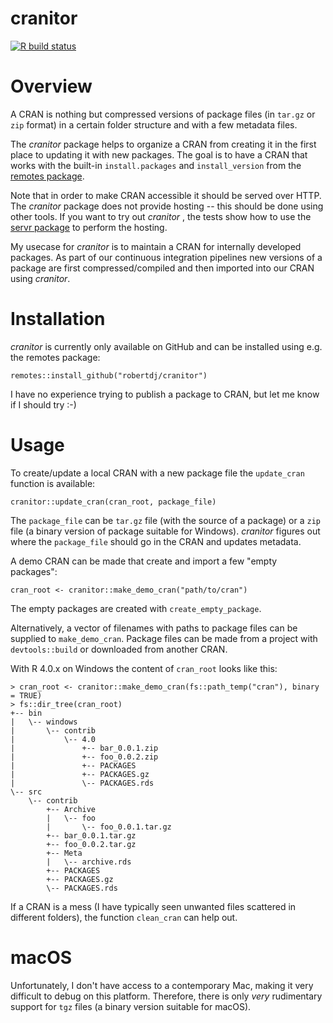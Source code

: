 cranitor
========

<!-- badges: start -->
[![R build status](https://github.com/robertdj/cranitor/workflows/R-CMD-check/badge.svg)](https://github.com/robertdj/cranitor/actions)
<!-- badges: end -->


# Overview

A CRAN is nothing but compressed versions of package files (in `tar.gz` or `zip` format) in a certain folder structure and with a few metadata files.

The *cranitor* package helps to organize a CRAN from creating it in the first place to updating it with new packages.
The goal is to have a CRAN that works with the built-in `install.packages` and `install_version` from the [remotes package](https://github.com/r-lib/remotes).

Note that in order to make CRAN accessible it should be served over HTTP. 
The *cranitor* package does not provide hosting -- this should be done using other tools.
If you want to try out *cranitor* , the tests show how to use the [servr package](https://github.com/yihui/servr) to perform the hosting.

My usecase for *cranitor* is to maintain a CRAN for internally developed packages. 
As part of our continuous integration pipelines new versions of a package are first compressed/compiled and then imported into our CRAN using *cranitor*.


# Installation

*cranitor* is currently only available on GitHub and can be installed using e.g. the remotes package:

```
remotes::install_github("robertdj/cranitor")
```

I have no experience trying to publish a package to CRAN, but let me know if I should try :-)


# Usage

To create/update a local CRAN with a new package file the `update_cran` function is available:

```
cranitor::update_cran(cran_root, package_file)
```

The `package_file` can be `tar.gz` file (with the source of a package) or a `zip` file (a binary version of package suitable for Windows).
*cranitor* figures out where the `package_file` should go in the CRAN and updates metadata.

A demo CRAN can be made that create and import a few "empty packages":

```
cran_root <- cranitor::make_demo_cran("path/to/cran")
```

The empty packages are created with `create_empty_package`.

Alternatively, a vector of filenames with paths to package files can be supplied to `make_demo_cran`.
Package files can be made from a project with `devtools::build` or downloaded from another CRAN.

With R 4.0.x on Windows the content of `cran_root` looks like this:

```
> cran_root <- cranitor::make_demo_cran(fs::path_temp("cran"), binary = TRUE)
> fs::dir_tree(cran_root)
+-- bin
|   \-- windows
|       \-- contrib
|           \-- 4.0
|               +-- bar_0.0.1.zip
|               +-- foo_0.0.2.zip
|               +-- PACKAGES
|               +-- PACKAGES.gz
|               \-- PACKAGES.rds
\-- src
    \-- contrib
        +-- Archive
        |   \-- foo
        |       \-- foo_0.0.1.tar.gz
        +-- bar_0.0.1.tar.gz
        +-- foo_0.0.2.tar.gz
        +-- Meta
        |   \-- archive.rds
        +-- PACKAGES
        +-- PACKAGES.gz
        \-- PACKAGES.rds
```

If a CRAN is a mess (I have typically seen unwanted files scattered in different folders), the function `clean_cran` can help out.


# macOS

Unfortunately, I don't have access to a contemporary Mac, making it very difficult to debug on this platform.
Therefore, there is only *very* rudimentary support for `tgz` files (a binary version suitable for macOS).

